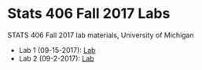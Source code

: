 # Stats 406 Fall 2017 Labs
STATS 406 Fall 2017 lab materials, University of Michigan

* Lab 1 (09-15-2017): [Lab](https://rawgit.com/byoungwookjang/stats406_f17_labs/master/lab1/Stats406Lab1.html)
* Lab 2 (09-2-2017): [Lab](https://rawgit.com/byoungwookjang/stats406_f17_labs/master/lab1/Stats406Lab2.html)
